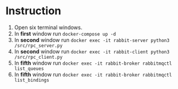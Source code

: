 # Instruction

1) Open six terminal windows.
2) In **first** window run `docker-compose up -d`
5) In **second** window run `docker exec -it rabbit-server python3 /src/rpc_server.py`
5) In **second** window run `docker exec -it rabbit-client python3 /src/rpc_client.py`
4) In **fifth** window run `docker exec -it rabbit-broker rabbitmqctl list_queues`
4) In **fifth** window run `docker exec -it rabbit-broker rabbitmqctl list_bindings`
